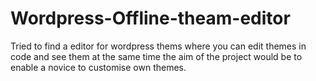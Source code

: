 # Wordpress-Offline-theam-editor
Tried to find a editor for wordpress thems where you can edit themes in code and see them at the same time the aim of the project would be to enable a novice to customise own themes.

